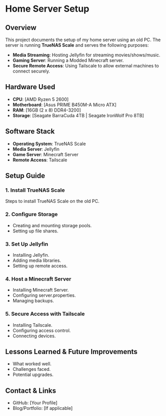 # Home Server Setup

## Overview
This project documents the setup of my home server using an old PC. The server is running **TrueNAS Scale** and serves the following purposes:
- **Media Streaming**: Hosting Jellyfin for streaming movies/shows/music.
- **Gaming Server**: Running a Modded Minecraft server.
- **Secure Remote Access**: Using Tailscale to allow external machines to connect securely.

## Hardware Used
- **CPU**: [AMD Ryzen 5 2600]
- **Motherboard**: [Asus PRIME B450M-A Micro ATX]
- **RAM**: [16GB (2 x 8) DDR4-3200]
- **Storage**: [Seagate BarraCuda 4TB | Seagate IronWolf Pro 8TB]

## Software Stack
- **Operating System**: TrueNAS Scale
- **Media Server**: Jellyfin
- **Game Server**: Minecraft Server
- **Remote Access**: Tailscale

## Setup Guide
### 1. Install TrueNAS Scale
Steps to install TrueNAS Scale on the old PC.

### 2. Configure Storage
- Creating and mounting storage pools.
- Setting up file shares.

### 3. Set Up Jellyfin
- Installing Jellyfin.
- Adding media libraries.
- Setting up remote access.

### 4. Host a Minecraft Server
- Installing Minecraft Server.
- Configuring server.properties.
- Managing backups.

### 5. Secure Access with Tailscale
- Installing Tailscale.
- Configuring access control.
- Connecting devices.

## Lessons Learned & Future Improvements
- What worked well.
- Challenges faced.
- Potential upgrades.

## Contact & Links
- GitHub: [Your Profile]
- Blog/Portfolio: [If applicable]
